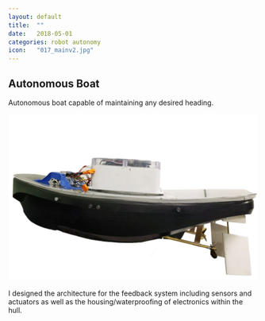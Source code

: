 ```yaml
---
layout: default
title:  ""
date:   2018-05-01
categories: robot autonomy
icon:	"017_mainv2.jpg"
---
```


<h2>Autonomous Boat</h2>

<p>​Autonomous boat capable of maintaining any desired heading.</p>

<div class="box alt">
<div class="row uniform">
<div class="12u$"><span class="image fit"><img src="images/017_mainv2.jpg" alt="" /></span></div>
</div>
</div>

<p>​I designed the architecture for the feedback system including sensors and actuators as well as the housing/waterproofing of electronics within the hull.</p>